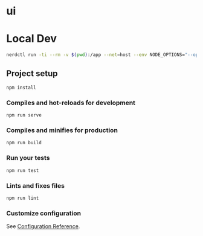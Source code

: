 # ui

# Local Dev

```bash
nerdctl run -ti --rm -v $(pwd):/app --net=host --env NODE_OPTIONS="--openssl-legacy-provider" node:alpine bash
```

## Project setup
```
npm install
```

### Compiles and hot-reloads for development
```
npm run serve
```

### Compiles and minifies for production
```
npm run build
```

### Run your tests
```
npm run test
```

### Lints and fixes files
```
npm run lint
```

### Customize configuration
See [Configuration Reference](https://cli.vuejs.org/config/).
